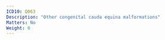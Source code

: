 ```yaml
---
ICD10: Q063
Description: "Other congenital cauda equina malformations"
Matters: No
Weight: 0
---
```



